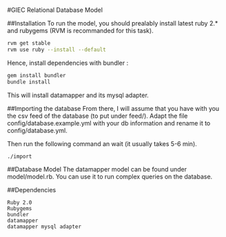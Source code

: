 #GIEC Relational Database Model

##Installation
To run the model, you should prealably install latest ruby 2.\* and rubygems
(RVM is recommanded for this task).

```sh
rvm get stable
rvm use ruby --install --default
```

Hence, install dependencies with bundler :

```sh
gem install bundler
bundle install
```

This will install datamapper and its mysql adapter.

##Importing the database
From there, I will assume that you have with you the csv feed of the database (to put under feed/). Adapt the file config/database.example.yml with your db information and rename it to config/database.yml.

Then run the following command an wait (it usually takes 5-6 min).
```sh
./import
```

##Database Model
The datamapper model can be found under model/model.rb. You can use it to run complex queries on the database.

##Dependencies

	Ruby 2.0
	Rubygems
	bundler
	datamapper
	datamapper mysql adapter
